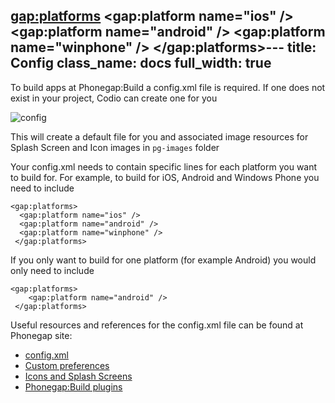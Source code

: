  <gap:platforms>
      <gap:platform name="ios" />
      <gap:platform name="android" /> 
      <gap:platform name="winphone" />
     </gap:platforms>---
title: Config
class_name: docs
full_width: true
---

To build apps at Phonegap:Build a config.xml file is required.
If one does not exist in your project, Codio can create one for you

![config](/img/docs/config.png)

This will create a default file for you and associated image resources for Splash Screen and Icon images in `pg-images` folder

Your config.xml needs to contain specific lines for each platform you want to build for. For example, to build for iOS, Android and Windows Phone you need to include

    <gap:platforms>
      <gap:platform name="ios" />
      <gap:platform name="android" /> 
      <gap:platform name="winphone" />
     </gap:platforms>

If you only want to build for one platform (for example Android) you would only need to include

    <gap:platforms>
        <gap:platform name="android" />
     </gap:platforms>



Useful resources and references for the config.xml file can be found at Phonegap site:

- [config.xml](http://docs.build.phonegap.com/en_US/configuring_basics.md.html#The%20Basics)
- [Custom preferences](http://docs.build.phonegap.com/en_US/configuring_preferences.md.html#Preferences)
- [Icons and Splash Screens](http://docs.build.phonegap.com/en_US/configuring_icons_and_splash.md.html#Icons%20and%20Splash%20Screens)
- [Phonegap:Build plugins](http://docs.build.phonegap.com/en_US/configuring_plugins.md.html#Plugins)

